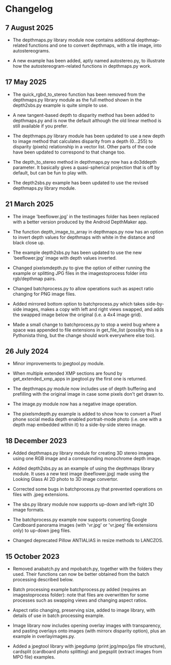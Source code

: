 # Changelog

## 7 August 2025

* The depthmaps.py library module now contains additional depthmap-related functions and one to convert depthmaps, with a tile image, into autostereograms.

* A new example has been added, aptly named autostereo.py, to illustrate how the autostereogram-related functions in depthmaps.py work.

## 17 May 2025

* The quick_rgbd_to_stereo function has been removed from the depthmaps.py library module as the full method shown in the depth2sbs.py example is quite simple to use.

* A new tangent-based depth to disparity method has been added to depthmaps.py and is now the default although the old linear method is still available if you prefer.

* The depthmaps.py library module has been updated to use a new depth to image method that calculates disparity from a depth (0...255) to disparity (pixels) relationship in a vector list. Other parts of the code have been updated to correspond to that change too.

* The depth_to_stereo method in depthmaps.py now has a do3ddepth parameter. It basically gives a quasi-spherical projection that is off by default, but can be fun to play with.

* The depth2sbs.py example has been updated to use the revised depthmaps.py library module.

## 21 March 2025

* The image 'beeflower.jpg' in the testimages folder has been replaced with a better version produced by the Android DepthMaker app.

* The function depth_image_to_array in depthmaps.py now has an option to invert depth values for depthmaps with white in the distance and black close up.

* The example depth2sbs.py has been updated to use the new 'beeflower.jpg' image with depth values inverted.

* Changed pixelsmdepth.py to give the option of either running the example or splitting JPG files in the imagestoprocess folder into rgb/depthmap pairs.

* Changed batchprocess.py to allow operations such as aspect ratio changing for PNG image files.

* Added mirrored bottom option to batchprocess.py which takes side-by-side images, makes a copy with left and right views swapped, and adds the swapped image below the original (i.e. a 4x4 image grid).

* Made a small change to batchprocess.py to stop a weird bug where a space was appended to file extensions in get_file_list (possibly this is a Pythonista thing, but the change should work everywhere else too).

## 26 July 2024

* Minor improvements to jpegtool.py module.

* When multiple extended XMP sections are found by get_extended_xmp_apps in jpegtool.py the first one is returned.

* The depthmaps.py module now includes use of depth buffering and prefilling with the original image in case some pixels don't get drawn to.

* The image.py module now has a negative image operation.

* The pixelsmdepth.py example is added to show how to convert a Pixel phone social media depth enabled portrait-mode photo (i.e. one with a depth map embedded within it) to a side-by-side stereo image.

## 18 December 2023

* Added depthmaps.py library module for creating 3D stereo images using one RGB image and a corresponding monochrome depth image.

* Added depth2sbs.py as an example of using the depthmaps library module. It uses a new test image (beeflower.jpg) made using the Looking Glass AI 2D photo to 3D image convertor.

* Corrected some bugs in batchprocess.py that prevented operations on files with .jpeg extensions.

* The sbs.py library module now supports up-down and left-right 3D image formats.

* The batchprocess.py example now supports converting Google Cardboard panorama images (with 'vr.jpg' or 'vr.jpeg' file extensions only) to up-down jpeg files.

* Changed deprecated Pillow ANTIALIAS in resize methods to LANCZOS.

## 15 October 2023

* Removed anabatch.py and mpobatch.py, together with the folders they used. Their functions can now be better obtained from the batch processing described below.

* Batch processing example batchprocess.py added (requires an imagestoprocess folder): note that files are overwritten for some processes such as swapping views and changing aspect ratios.

* Aspect ratio changing, preserving size, added to image library, with details of use in batch processing example.

* Image library now includes opening overlay images with transparency, and pasting overlays onto images (with mirrorx disparity option), plus an example in overlayimages.py.

* Added a jpegtool library with jpegdump (print jpg/mpo/jps file structure), cardsplit (cardboard photo splitting) and jpegsplit (extract images from MPO file) examples.

